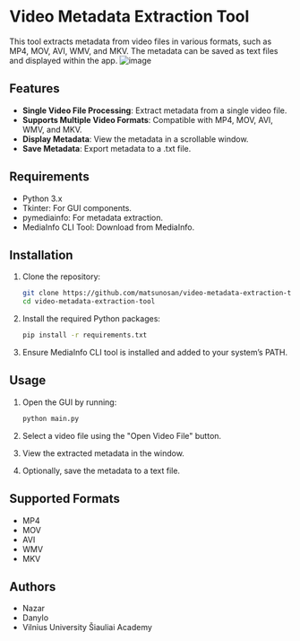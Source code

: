 # Video Metadata Extraction Tool

This tool extracts metadata from video files in various formats, such as MP4, MOV, AVI, WMV, and MKV. The metadata can be saved as text files and displayed within the app.
![image](https://github.com/user-attachments/assets/afe40fc5-e924-4c6e-ad6a-240e1301851f)


## Features

- **Single Video File Processing**: Extract metadata from a single video file.
- **Supports Multiple Video Formats**: Compatible with MP4, MOV, AVI, WMV, and MKV.
- **Display Metadata**: View the metadata in a scrollable window.
- **Save Metadata**: Export metadata to a .txt file.

## Requirements

- Python 3.x
- Tkinter: For GUI components.
- pymediainfo: For metadata extraction.
- MediaInfo CLI Tool: Download from MediaInfo.

## Installation

1. Clone the repository:

    ```bash
    git clone https://github.com/matsunosan/video-metadata-extraction-tool.git
    cd video-metadata-extraction-tool
    ```

2. Install the required Python packages:

    ```bash
    pip install -r requirements.txt
    ```

3. Ensure MediaInfo CLI tool is installed and added to your system’s PATH.

## Usage

1. Open the GUI by running:

    ```bash
    python main.py
    ```

2. Select a video file using the "Open Video File" button.

3. View the extracted metadata in the window.

4. Optionally, save the metadata to a text file.

## Supported Formats

- MP4
- MOV
- AVI
- WMV
- MKV

## Authors

- Nazar
- Danylo
- Vilnius University Šiauliai Academy

